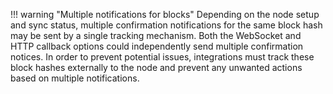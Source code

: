 !!! warning "Multiple notifications for blocks"
    Depending on the node setup and sync status, multiple confirmation notifications for the same block hash may be sent by a single tracking mechanism. Both the WebSocket and HTTP callback options could independently send multiple confirmation notices. In order to prevent potential issues, integrations must track these block hashes externally to the node and prevent any unwanted actions based on multiple notifications.